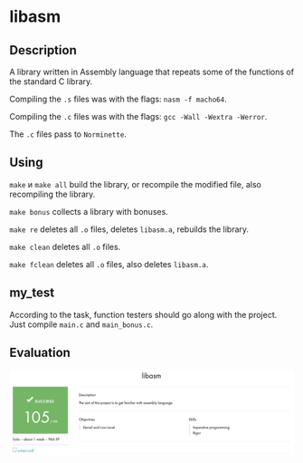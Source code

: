 # libasm

## Description

A library written in Assembly language that repeats some of the functions of the standard C library.

Compiling the ``.s`` files was with the flags: ``nasm -f macho64``.

Compiling the ``.c`` files was with the flags: ``gcc -Wall -Wextra -Werror``.

The ``.c`` files pass to ``Norminette``.

## Using

``make`` и ``make all`` build the library, or recompile the modified file, also recompiling the library.

``make bonus`` collects a library with bonuses.

``make re`` deletes all ``.o`` files, deletes ``libasm.a``, rebuilds the library.

``make clean`` deletes all ``.o`` files.

``make fclean`` deletes all ``.o`` files, also deletes ``libasm.a``.

## my_test

According to the task, function testers should go along with the project. Just compile ``main.c`` and ``main_bonus.c``.

## Evaluation

![alt tag](media/appraisal_libasm.png "Appraisal libasm")
